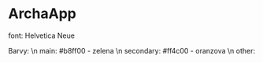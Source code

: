 # ArchaApp

font: Helvetica Neue

Barvy: \n
main: #b8ff00 - zelena \n
secondary: #ff4c00 - oranzova \n
other:

